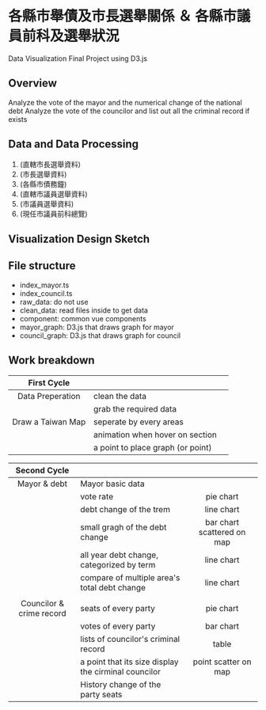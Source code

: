 # 各縣市舉債及市長選舉關係 ＆ 各縣市議員前科及選舉狀況
Data Visualization Final Project using D3.js

## Overview
Analyze the vote of the mayor and the numerical change of the national debt
Analyze the vote of the councilor and list out all the criminal record if exists

## Data and Data Processing

1. (直轄市長選舉資料)
2. (市長選舉資料)
3. (各縣市債務鐘)
4. (直轄市議員選舉資料)
5. (市議員選舉資料)
6. (現任市議員前科總覽)

## Visualization Design Sketch

## File structure
- index_mayor.ts
- index_council.ts
- raw_data: do not use
- clean_data: read files inside to get data
- component: common vue components
- mayor_graph: D3.js that draws graph for mayor
- council_graph: D3.js that draws graph for council

## Work breakdown

|First Cycle|||
|:---:|:---|:---:|
|Data Preperation|clean the data||
||grab the required data||
|Draw a Taiwan Map|seperate by every areas||
||animation when hover on section||
||a point to place graph (or point)||

|Second Cycle|||
|:---:|:---|:---:|
|Mayor & debt|Mayor basic data||
||vote rate |pie chart|
||debt change of the trem |line chart|
||small gragh of the debt change|bar chart scattered on map|
||all year debt change, categorized by term|line chart|
||compare of multiple area's total debt change|line chart|
||||
|Councilor & crime record|seats of every party|pie chart|
||votes of every party|bar chart|
||lists of councilor's criminal record|table|
||a point that its size display the cirminal councilor|point scatter on map| 
||History change of the party seats||

